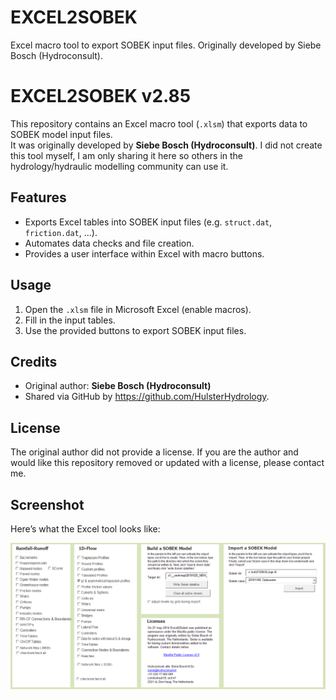 # EXCEL2SOBEK
Excel macro tool to export SOBEK input files. Originally developed by Siebe Bosch (Hydroconsult).

# EXCEL2SOBEK v2.85

This repository contains an Excel macro tool (`.xlsm`) that exports data to SOBEK model input files.  
It was originally developed by **Siebe Bosch (Hydroconsult)**. I did not create this tool myself, I am only sharing it here so others in the hydrology/hydraulic modelling community can use it.

## Features
- Exports Excel tables into SOBEK input files (e.g. `struct.dat`, `friction.dat`, …).
- Automates data checks and file creation.
- Provides a user interface within Excel with macro buttons.

## Usage
1. Open the `.xlsm` file in Microsoft Excel (enable macros).
2. Fill in the input tables.
3. Use the provided buttons to export SOBEK input files.

## Credits
- Original author: **Siebe Bosch (Hydroconsult)**
- Shared via GitHub by https://github.com/HulsterHydrology.

## License
The original author did not provide a license. If you are the author and would like this repository removed or updated with a license, please contact me.

## Screenshot

Here’s what the Excel tool looks like:

![Start screen of Excel2SOBEK](start_screen.png)

